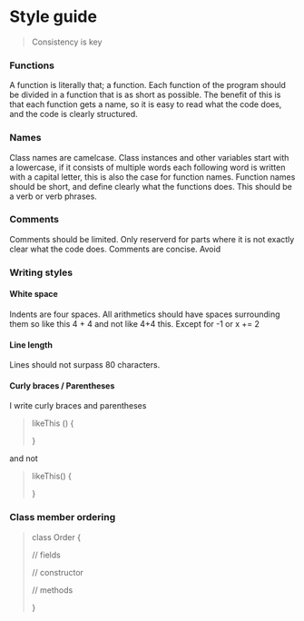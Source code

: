 # Style guide #

> Consistency is key

### Functions

A function is literally that; a function. Each function of the program should be divided in a function that is as short as possible.
The benefit of this is that each function gets a name, so it is easy to read what the code does, and the code is clearly structured.

### Names

Class names are camelcase. Class instances and other variables start with a lowercase, if it consists of multiple words each following
word is written with a capital letter, this is also the case for function names. Function names should be short, and define clearly what
the functions does. This should be a verb or verb phrases.

### Comments

Comments should be limited. Only reserverd for parts where it is not exactly clear what the code does. Comments are concise.
Avoid 

### Writing styles

#### White space

Indents are four spaces.
All arithmetics should have spaces surrounding them so like this 4 + 4 and not like 4+4 this. Except for
-1 or x += 2

#### Line length

Lines should not surpass 80 characters.

#### Curly braces / Parentheses

I write curly braces and parentheses 

>likeThis () {
>
>}

and not 

>likeThis()
>{
>
>}


### Class member ordering

>class Order {
>
> // fields
> 
> // constructor
> 
> // methods
> 
>}
